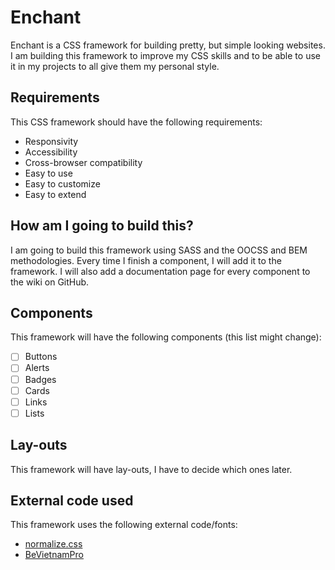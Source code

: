 # Enchant

Enchant is a CSS framework for building pretty, but simple looking websites. I am building this framework to improve my CSS skills and to be able to use it in my projects to all give them my personal style.

## Requirements
This CSS framework should have the following requirements:
- Responsivity
- Accessibility
- Cross-browser compatibility
- Easy to use
- Easy to customize
- Easy to extend

## How am I going to build this?
I am going to build this framework using SASS and the OOCSS and BEM methodologies. Every time I finish a component, I will add it to the framework. I will also add a documentation page for every component to the wiki on GitHub.

## Components
This framework will have the following components (this list might change):
- [ ] Buttons
- [ ] Alerts
- [ ] Badges
- [ ] Cards
- [ ] Links
- [ ] Lists

## Lay-outs
This framework will have lay-outs, I have to decide which ones later.

## External code used
This framework uses the following external code/fonts:
- [normalize.css](https://necolas.github.io/normalize.css/)
- [BeVietnamPro](https://fonts.google.com/specimen/Be+Vietnam+Pro)